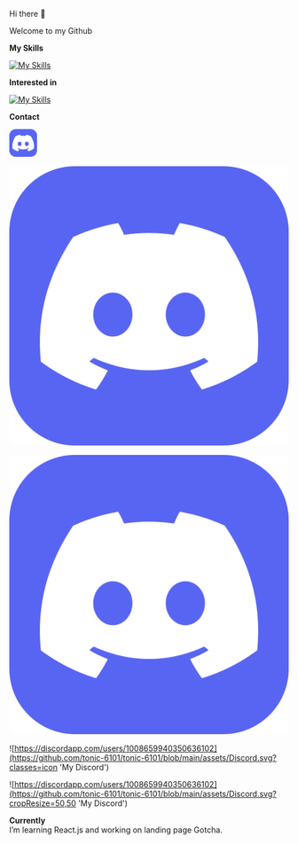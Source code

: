  <link rel="stylesheet" href="css/style.css" />

Hi there 👋

Welcome to my Github

**My Skills**

[![My Skills](https://skillicons.dev/icons?i=html,css,js,graphql,mysql)](https://skillicons.dev)

**Interested in**

[![My Skills](https://skillicons.dev/icons?i=react,nodejs,expressjs,nextjs,ts)](https://skillicons.dev)

**Contact**

<a class="icon" href="https://discordapp.com/users/1008659940350636102"><img src="https://github.com/tonic-6101/tonic-6101/blob/main/assets/Discord.svg" alt="My Discord" style="width:50px;height:50px;" target="_blank"></a>

<a class="icon" href="https://discordapp.com/users/1008659940350636102"><img src="https://github.com/tonic-6101/tonic-6101/blob/main/assets/Discord.svg" alt="My Discord" target="_blank"></a>

<a class="icon" href="https://discordapp.com/users/1008659940350636102"><img src="https://github.com/tonic-6101/tonic-6101/blob/main/assets/Discord.svg" alt="My Discord" target="_blank" rel="noopener noreferrer"></a>

![https://discordapp.com/users/1008659940350636102](https://github.com/tonic-6101/tonic-6101/blob/main/assets/Discord.svg?classes=icon 'My Discord')

![https://discordapp.com/users/1008659940350636102](https://github.com/tonic-6101/tonic-6101/blob/main/assets/Discord.svg?cropResize=50,50 'My Discord')

**Currently**</br>
I’m learning React.js and working on landing page Gotcha.
